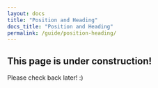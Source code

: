```yaml
---
layout: docs
title: "Position and Heading"
docs_title: "Position and Heading"
permalink: /guide/position-heading/
---
```


## This page is under construction!

Please check back later! :)
